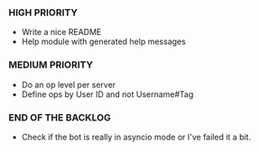 ### HIGH PRIORITY
* Write a nice README
* Help module with generated help messages

### MEDIUM PRIORITY
* Do an op level per server
* Define ops by User ID and not Username#Tag

### END OF THE BACKLOG
* Check if the bot is really in asyncio mode or I've failed it a bit.
